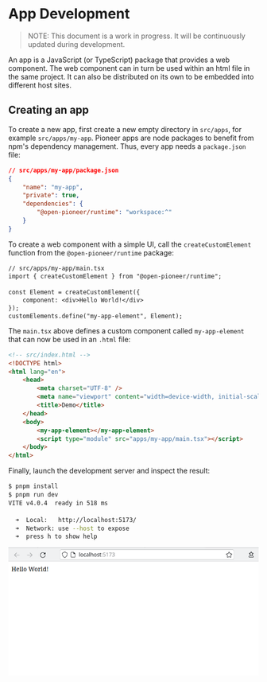 # App Development

<!--

TODO:
    - Konzept App <-> WebComponent <-> HTML Site
    - Deployment Konfiguration / Workflow
-->

> NOTE: This document is a work in progress.
> It will be continuously updated during development.

An app is a JavaScript (or TypeScript) package that provides a web component.
The web component can in turn be used within an html file in the same project.
It can also be distributed on its own to be embedded into different host sites.

## Creating an app

To create a new app, first create a new empty directory in `src/apps`, for example `src/apps/my-app`.
Pioneer apps are node packages to benefit from npm's dependency management.
Thus, every app needs a `package.json` file:

```json
// src/apps/my-app/package.json
{
    "name": "my-app",
    "private": true,
    "dependencies": {
        "@open-pioneer/runtime": "workspace:^"
    }
}
```

To create a web component with a simple UI, call the `createCustomElement` function from the `@open-pioneer/runtime` package:

```tsx
// src/apps/my-app/main.tsx
import { createCustomElement } from "@open-pioneer/runtime";

const Element = createCustomElement({
    component: <div>Hello World!</div>
});
customElements.define("my-app-element", Element);
```

The `main.tsx` above defines a custom component called `my-app-element` that can now be used in an `.html` file:

```html
<!-- src/index.html -->
<!DOCTYPE html>
<html lang="en">
    <head>
        <meta charset="UTF-8" />
        <meta name="viewport" content="width=device-width, initial-scale=1.0" />
        <title>Demo</title>
    </head>
    <body>
        <my-app-element></my-app-element>
        <script type="module" src="apps/my-app/main.tsx"></script>
    </body>
</html>
```

Finally, launch the development server and inspect the result:

```sh
$ pnpm install
$ pnpm run dev
VITE v4.0.4  ready in 518 ms

  ➜  Local:   http://localhost:5173/
  ➜  Network: use --host to expose
  ➜  press h to show help
```

![my-app rendered in a Browser](./AppDevelopment_HelloWorldBrowser.png)
